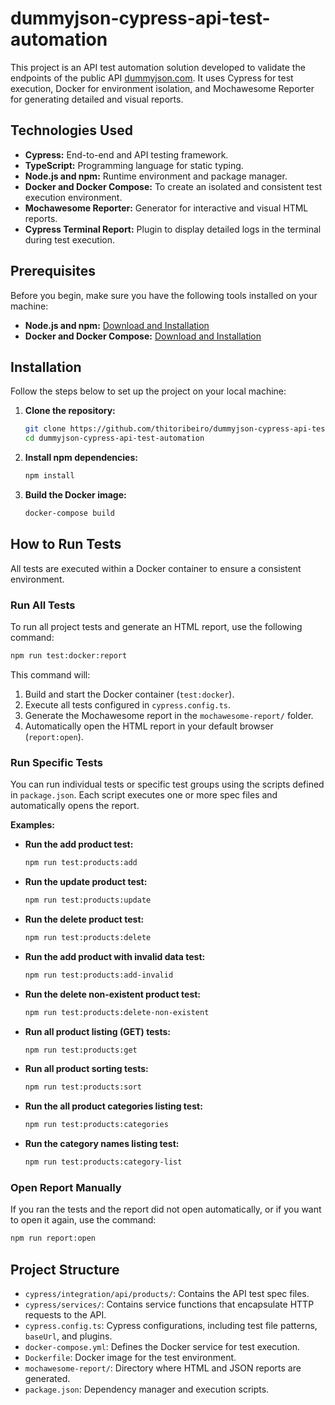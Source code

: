 # dummyjson-cypress-api-test-automation

This project is an API test automation solution developed to validate the endpoints of the public API [dummyjson.com](https://dummyjson.com/). It uses Cypress for test execution, Docker for environment isolation, and Mochawesome Reporter for generating detailed and visual reports.

## Technologies Used

*   **Cypress:** End-to-end and API testing framework.
*   **TypeScript:** Programming language for static typing.
*   **Node.js and npm:** Runtime environment and package manager.
*   **Docker and Docker Compose:** To create an isolated and consistent test execution environment.
*   **Mochawesome Reporter:** Generator for interactive and visual HTML reports.
*   **Cypress Terminal Report:** Plugin to display detailed logs in the terminal during test execution.

## Prerequisites

Before you begin, make sure you have the following tools installed on your machine:

*   **Node.js and npm:** [Download and Installation](https://nodejs.org/en/download/)
*   **Docker and Docker Compose:** [Download and Installation](https://docs.docker.com/get-docker/)

## Installation

Follow the steps below to set up the project on your local machine:

1.  **Clone the repository:**
    ```bash
    git clone https://github.com/thitoribeiro/dummyjson-cypress-api-test-automation.git
    cd dummyjson-cypress-api-test-automation
    ```

2.  **Install npm dependencies:**
    ```bash
    npm install
    ```

3.  **Build the Docker image:**
    ```bash
    docker-compose build
    ```

## How to Run Tests

All tests are executed within a Docker container to ensure a consistent environment.

### Run All Tests

To run all project tests and generate an HTML report, use the following command:

```bash
npm run test:docker:report
```

This command will:

1.  Build and start the Docker container (`test:docker`).
2.  Execute all tests configured in `cypress.config.ts`.
3.  Generate the Mochawesome report in the `mochawesome-report/` folder.
4.  Automatically open the HTML report in your default browser (`report:open`).

### Run Specific Tests

You can run individual tests or specific test groups using the scripts defined in `package.json`. Each script executes one or more spec files and automatically opens the report.

**Examples:**

*   **Run the add product test:**
    ```bash
    npm run test:products:add
    ```

*   **Run the update product test:**
    ```bash
    npm run test:products:update
    ```

*   **Run the delete product test:**
    ```bash
    npm run test:products:delete
    ```

*   **Run the add product with invalid data test:**
    ```bash
    npm run test:products:add-invalid
    ```

*   **Run the delete non-existent product test:**
    ```bash
    npm run test:products:delete-non-existent
    ```

*   **Run all product listing (GET) tests:**
    ```bash
    npm run test:products:get
    ```

*   **Run all product sorting tests:**
    ```bash
    npm run test:products:sort
    ```

*   **Run the all product categories listing test:**
    ```bash
    npm run test:products:categories
    ```

*   **Run the category names listing test:**
    ```bash
    npm run test:products:category-list
    ```

### Open Report Manually

If you ran the tests and the report did not open automatically, or if you want to open it again, use the command:

```bash
npm run report:open
```

## Project Structure

*   `cypress/integration/api/products/`: Contains the API test spec files.
*   `cypress/services/`: Contains service functions that encapsulate HTTP requests to the API.
*   `cypress.config.ts`: Cypress configurations, including test file patterns, `baseUrl`, and plugins.
*   `docker-compose.yml`: Defines the Docker service for test execution.
*   `Dockerfile`: Docker image for the test environment.
*   `mochawesome-report/`: Directory where HTML and JSON reports are generated.
*   `package.json`: Dependency manager and execution scripts.